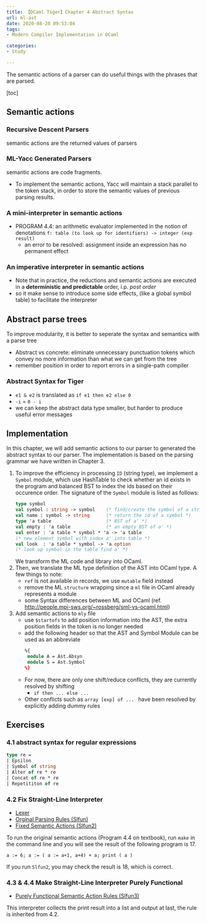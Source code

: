 ```yaml
---
title: 【OCaml Tiger】Chapter 4 Abstract Syntax
url: ml-ast
date: 2020-08-20 09:53:04
tags: 
- Modern Compiler Implementation in OCaml

categories: 
- Study

---
```


The semantic actions of a parser can do useful things with the phrases that are parsed.


[toc]

<!--more-->

## Semantic actions

### Recursive Descent Parsers

semantic actions are the returned values of parsers

### ML-Yacc Generated Parsers

semantic actions are code fragments.
- To implement the semantic actions, Yacc will maintain a stack parallel to the token stack, in order to store the semantic values of previous parsing results.

### A mini-interpreter in semantic actions
- PROGRAM 4.4: an arithmetic evaluator implemented in the notion of denotations `f: table (to look up for identifiers) -> integer (exp result)`
  - an error to be resolved: assignment inside an expression has no permanent effect

### An imperative interpreter in semantic actions
- Note that in practice, the reductions and semantic actions are executed in a **deterministic and predictable** order, i.p. _post order_
- so it make sense to introduce some side effects, (like a global symbol table) to facilitate the interpreter


## Abstract parse trees

To improve modularity, it is better to seperate the syntax and semantics with a parse tree
- Abstract vs concrete: eliminate unnecessary punctuation tokens which convey no more information than what we can get from the tree
- remember position in order to report errors in a single-path compiler

### Abstract Syntax for Tiger
- `e1 & e2` is translated as `if e1 then e2 else 0`
- `-i` = `0 - i`
- we can keep the abstract data type smaller, but harder to produce useful error messages



## Implementation

In this chapter, we will add semantic actions to our parser to generated the abstract syntax to our parser. The implementation is based on the parsing grammar we have written in Chapter 3.

1. To improve the efficiency in processing `ID` (string type), we implement a `Symbol` module, which use HashTable to check whether an id exists in the program and balanced BST to index the ids based on their occurence order. The signature of the `Symbol` module is listed as follows:
   ```OCaml
   type symbol
   val symbol : string -> symbol    (* find/create the symbol of a string *)
   val name : symbol -> string      (* return the id of a symbol *)
   type 'a table                    (* BST of a' *)
   val empty : 'a table             (* an empty BST of a' *)
   val enter : 'a table * symbol * 'a -> 'a table  
   (* new element symbol with index a' into table *)
   val look  : 'a table * symbol -> 'a option      
   (* look up symbol in the table find a' *)
   ```
   We transform the ML code and library into OCaml.
2. Then, we translate the ML type definition of the AST into OCaml type. A few things to note:
   - `ref` is not available in records, we use `mutable` field instead
   - remove the ML `structure` wrapping since a `ml` file in OCaml already represents a module
   - some Syntax differences between ML and OCaml (ref. http://people.mpi-sws.org/~rossberg/sml-vs-ocaml.html)
3. Add semantic actions to `mly` file
   - use `$startofs` to add position information into the AST, the extra position fields in the token is no longer needed   
   - add the following header so that the AST and Symbol Module can be used as an abbreviate
     ```OCaml
     %{
      module A = Ast.Absyn
      module S = Ast.Symbol
     %}
     ```
   - For now, there are only one shift/reduce conflicts, they are currently resolved by shifting
      - `if then ... else ...`
   - Other conflicts such as `array [exp] of ... ` have been resolved by explicitly adding dummy rules


## Exercises

### 4.1 abstract syntax for regular expressions
```OCaml
type re =
| Epsilon
| Symbol of string
| Alter of re * re
| Concat of re * re
| Repetititon of re 
```

### 4.2 Fix Straight-Line Interpreter

- [Lexer](../exercises/chap4/prog4.4/lexer.mll)
- [Orginal Parsing Rules (Slfun)](../exercises/chap4/prog4.4/slfun.mly)
- [Fixed Semantic Actions (Slfun2)](../exercises/chap4/ex2/slfun2.mly)

To run the original semantic actions (Program 4.4 on textbook),  run `make` in the command line and you will see the result of the following program is 17.
```
a := 6; a := ( a := a+1, a+4) + a; print ( a )
```

If you run `Slfun2`, you may check the result is 18, which is correct.

### 4.3 & 4.4 Make Straight-Line Interpreter Purely Functional

- [Purely Functional Semantic Action Rules (Slfun3)](../exercises/chap4/ex4/slfun3.mly)

This interpreter collects the print result into a list and output at last, the rule is inherited from 4.2.